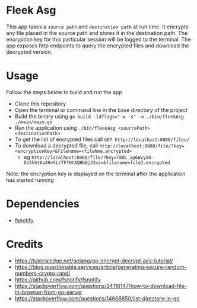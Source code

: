 # Fleek Asg

This app takes a `source path` and `destination path` at run time. It encrypts any file placed in the source path and stores it in the destination path. The encryption key for this particular session will be logged to the terminal. The app exposes http endpoints to query the encrypted files and download the decrypted version.

# Usage

Follow the steps below to build and run the app

- Clone this repository 
- Open the terminal or command line in the base directory of the project
- Build the binary using `go build -ldflags="-w -s" -o ./bin/fleekAsg ./main/main.go`
- Run the application using `./bin/fleekAsg <sourcePath> <destinationPath>`
- To get the list of encrypted files call `GET http://localhost:8080/files/`
- To download a decrypted file, call `http://localhost:8080/file/?key=<encryptionKey>&filename=<fileNme.encrypted>`
    - eg `http://localhost:8080/file/?key=T8dL_xp6WvySO-Duthht6a40v5LrTFfHtAQHbQjJ3xs=&filename=file1.encrypted`

Note: the encryption key is displayed on the terminal after the application has started running

# Dependencies

- [fsnotify](github.com/fsnotify/fsnotify) 

# Credits

- https://tutorialedge.net/golang/go-encrypt-decrypt-aes-tutorial/
- https://blog.questionable.services/article/generating-secure-random-numbers-crypto-rand/
- https://github.com/fsnotify/fsnotify
- https://stackoverflow.com/questions/24116147/how-to-download-file-in-browser-from-go-server
- https://stackoverflow.com/questions/14668850/list-directory-in-go
